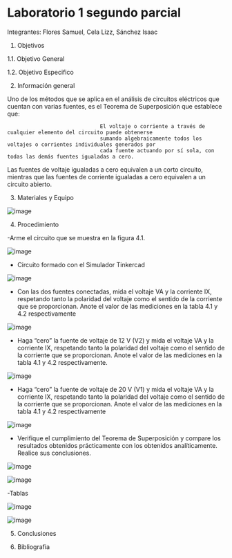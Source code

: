 # Laboratorio 1 segundo parcial
Integrantes: Flores Samuel, Cela Lizz, Sánchez Isaac

1. Objetivos

  1.1. Objetivo General

  1.2. Objetivo Especifico

2. Información general

Uno de los métodos que se aplica en el análisis de circuitos eléctricos que cuentan con varias fuentes, es el Teorema de Superposición que establece que:

                                  El voltaje o corriente a través de cualquier elemento del circuito puede obtenerse
                                  sumando algebraicamente todos los voltajes o corrientes individuales generados por
                                  cada fuente actuando por sí sola, con todas las demás fuentes igualadas a cero.
                                     
Las fuentes de voltaje igualadas a cero equivalen a un corto circuito, mientras que las fuentes de corriente igualadas a cero equivalen a un circuito abierto.

3. Materiales y Equipo

![image](https://user-images.githubusercontent.com/94079321/147114526-3c1dc759-a442-474a-a399-59963848830c.png)

4. Procedimiento


-Arme el circuito que se muestra en la figura 4.1.

![image](https://user-images.githubusercontent.com/94079321/147114590-0e054f0a-3c67-484a-bfd3-aa4da398cb2b.png)

- Circuito formado con el Simulador Tinkercad

![image](https://user-images.githubusercontent.com/94079321/148076286-598ed19a-3f26-48c8-a3fa-3aff49a7433f.png)

- Con las dos fuentes conectadas, mida el voltaje VA y la corriente IX, respetando tanto la polaridad del voltaje como el sentido de la corriente que se proporcionan. Anote el valor de las mediciones en la tabla 4.1 y 4.2 respectivamente

![image](https://user-images.githubusercontent.com/94079321/148076345-14e7d252-c144-473a-a25b-e14c5a3808c0.png)

- Haga “cero” la fuente de voltaje de 12 V (V2) y mida el voltaje VA y la corriente IX, respetando tanto la polaridad del voltaje como el sentido de la corriente que se proporcionan. Anote el valor de las mediciones en la tabla 4.1 y 4.2 respectivamente.

![image](https://user-images.githubusercontent.com/94079321/148076430-a2c98684-3e63-49e4-a916-a8467326caaa.png)

- Haga “cero” la fuente de voltaje de 20 V (V1) y mida el voltaje VA y la corriente IX, respetando tanto la polaridad del voltaje como el sentido de la corriente que se proporcionan. Anote el valor de las mediciones en la tabla 4.1 y 4.2 respectivamente

![image](https://user-images.githubusercontent.com/94079321/148076475-0e3c4574-4004-43b9-98c2-a7bb5df4496d.png)

- Verifique el cumplimiento del Teorema de Superposición y compare los resultados obtenidos prácticamente con los obtenidos analíticamente. Realice sus conclusiones.

![image](https://user-images.githubusercontent.com/94079321/148002594-20a652ad-9e35-44c0-8eb8-0bc36f77f5d5.png)

![image](https://user-images.githubusercontent.com/94079321/148002584-6a9f9b03-6049-44c6-9416-fe20223a16ef.png)

-Tablas

![image](https://user-images.githubusercontent.com/94079321/148077769-cc10b64e-ecf9-49b5-97b9-dbc4ba0e18b8.png)

![image](https://user-images.githubusercontent.com/94079321/148077807-93d246f4-008f-410b-9c7a-f4e7fdc24cca.png)

5. Conclusiones


6. Bibliografia
